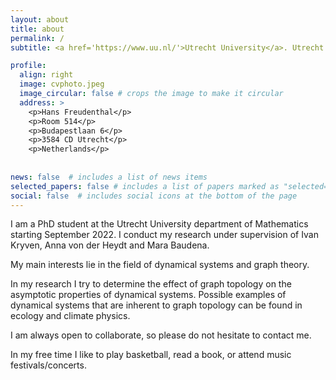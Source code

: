 ```yaml
---
layout: about
title: about
permalink: /
subtitle: <a href='https://www.uu.nl/'>Utrecht University</a>. Utrecht. Netherlands.

profile:
  align: right
  image: cvphoto.jpeg
  image_circular: false # crops the image to make it circular
  address: >
    <p>Hans Freudenthal</p>
    <p>Room 514</p>
    <p>Budapestlaan 6</p>
    <p>3584 CD Utrecht</p>
    <p>Netherlands</p>
    
    
news: false  # includes a list of news items
selected_papers: false # includes a list of papers marked as "selected={true}"
social: false  # includes social icons at the bottom of the page
---
```


I am a PhD student at the Utrecht University department of Mathematics starting September 2022. I conduct my research under supervision of Ivan Kryven, Anna von der Heydt and Mara Baudena.

My main interests lie in the field of dynamical systems and graph theory. 

In my research I try to determine the effect of graph topology on the asymptotic properties of dynamical systems. Possible examples of dynamical systems that are inherent to graph topology can be found in ecology and climate physics.

I am always open to collaborate, so please do not hesitate to contact me.

In my free time I like to play basketball, read a book, or attend music festivals/concerts.
